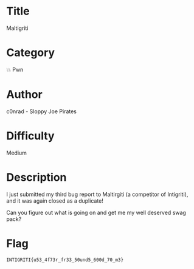 # Title

Maltigriti

# Category

💥 Pwn

# Author

c0nrad - Sloppy Joe Pirates

# Difficulty

Medium

# Description

I just submitted my third bug report to Maltirgiti (a competitor of Intigriti), and it was again closed as a duplicate!

Can you figure out what is going on and get me my well deserved swag pack?

# Flag

`INTIGRITI{u53_4f73r_fr33_50und5_600d_70_m3}`
